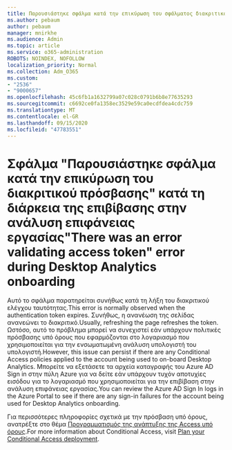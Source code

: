 ```yaml
---
title: Παρουσιάστηκε σφάλμα κατά την επικύρωση του σφάλματος διακριτικού πρόσβασης κατά τη διάρκεια της επιβίβασης στην ανάλυση υπολογιστή
ms.author: pebaum
author: pebaum
manager: mnirkhe
ms.audience: Admin
ms.topic: article
ms.service: o365-administration
ROBOTS: NOINDEX, NOFOLLOW
localization_priority: Normal
ms.collection: Adm_O365
ms.custom:
- "2536"
- "9000657"
ms.openlocfilehash: 45c6fb1a1632799a07c028c0791b6b8e77635293
ms.sourcegitcommit: c6692ce0fa1358ec3529e59ca0ecdfdea4cdc759
ms.translationtype: MT
ms.contentlocale: el-GR
ms.lasthandoff: 09/15/2020
ms.locfileid: "47783551"
---
```

# <a name="there-was-an-error-validating-access-token-error-during-desktop-analytics-onboarding"></a><span data-ttu-id="ab85c-102">Σφάλμα "Παρουσιάστηκε σφάλμα κατά την επικύρωση του διακριτικού πρόσβασης" κατά τη διάρκεια της επιβίβασης στην ανάλυση επιφάνειας εργασίας</span><span class="sxs-lookup"><span data-stu-id="ab85c-102">"There was an error validating access token" error during Desktop Analytics onboarding</span></span>

<span data-ttu-id="ab85c-103">Αυτό το σφάλμα παρατηρείται συνήθως κατά τη λήξη του διακριτικού ελέγχου ταυτότητας.</span><span class="sxs-lookup"><span data-stu-id="ab85c-103">This error is normally observed when the authentication token expires.</span></span> <span data-ttu-id="ab85c-104">Συνήθως, η ανανέωση της σελίδας ανανεώνει το διακριτικό.</span><span class="sxs-lookup"><span data-stu-id="ab85c-104">Usually, refreshing the page refreshes the token.</span></span> <span data-ttu-id="ab85c-105">Ωστόσο, αυτό το πρόβλημα μπορεί να συνεχιστεί εάν υπάρχουν πολιτικές πρόσβασης υπό όρους που εφαρμόζονται στο λογαριασμό που χρησιμοποιείται για την ενσωματωμένη ανάλυση υπολογιστή του υπολογιστή.</span><span class="sxs-lookup"><span data-stu-id="ab85c-105">However, this issue can persist if there are any Conditional Access policies applied to the account being used to on-board Desktop Analytics.</span></span> <span data-ttu-id="ab85c-106">Μπορείτε να εξετάσετε τα αρχεία καταγραφής του Azure AD Sign in στην πύλη Azure για να δείτε εάν υπάρχουν τυχόν αποτυχίες εισόδου για το λογαριασμό που χρησιμοποιείται για την επιβίβαση στην ανάλυση επιφάνειας εργασίας.</span><span class="sxs-lookup"><span data-stu-id="ab85c-106">You can review the Azure AD Sign In logs in the Azure Portal to see if there are any sign-in failures for the account being used for Desktop Analytics onboarding.</span></span>

<span data-ttu-id="ab85c-107">Για περισσότερες πληροφορίες σχετικά με την πρόσβαση υπό όρους, ανατρέξτε στο θέμα [Προγραμματισμός της ανάπτυξης της Access υπό όρους](https://docs.microsoft.com/azure/active-directory/conditional-access/plan-conditional-access).</span><span class="sxs-lookup"><span data-stu-id="ab85c-107">For more information about Conditional Access, visit [Plan your Conditional Access deployment](https://docs.microsoft.com/azure/active-directory/conditional-access/plan-conditional-access).</span></span>